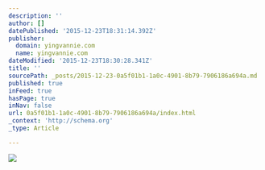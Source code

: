 ```yaml
---
description: ''
author: []
datePublished: '2015-12-23T18:31:14.392Z'
publisher:
  domain: yingvannie.com
  name: yingvannie.com
dateModified: '2015-12-23T18:30:28.341Z'
title: ''
sourcePath: _posts/2015-12-23-0a5f01b1-1a0c-4901-8b79-7906186a694a.md
published: true
inFeed: true
hasPage: true
inNav: false
url: 0a5f01b1-1a0c-4901-8b79-7906186a694a/index.html
_context: 'http://schema.org'
_type: Article

---
```

![](http://i2.wp.com/yingvannie.com/wp-content/uploads/2015/12/20151120.jpg?zoom=2&resize=637%2C849)